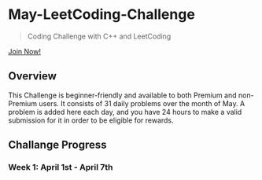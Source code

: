 # May-LeetCoding-Challenge

> Coding Challenge with C++ and LeetCoding

[Join Now!](https://leetcode.com/explore/featured/card/may-leetcoding-challenge/)

## Overview
This Challenge is beginner-friendly and available to both Premium and non-Premium users. It consists of 31 daily problems over the month of May. A problem is added here each day, and you have 24 hours to make a valid submission for it in order to be eligible for rewards.

## Challange Progress

### Week 1: April 1st - April 7th
